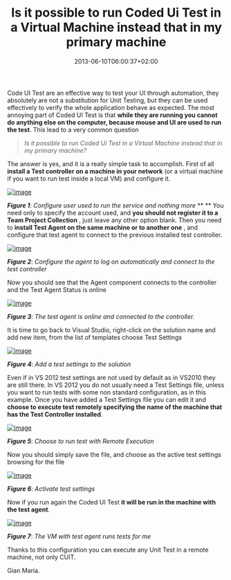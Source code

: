 ﻿---
title: "Is it possible to run Coded Ui Test in a Virtual Machine instead that in my primary machine"
description: ""
date: 2013-06-10T06:00:37+02:00
draft: false
tags: [CUIT,Testing]
categories: [Visual Studio]
---
Code UI Test are an effective way to test your UI through automation, they absolutely are not a substitution for Unit Testing, but they can be used effectively to verify the whole application behave as expected. The most annoying part of Coded UI Test is that  **while they are running you cannot do anything else on the computer, because mouse and UI are used to run the test**. This lead to a very common question

> <font><em>Is it possible to run Coded Ui Test in a Virtual Machine instead that in my primary machine?</em></font>

The answer is yes, and it is a really simple task to accomplish. First of all  **install a Test controller on a machine in your network** (or a virtual machine if you want to run test inside a local VM) and configure it.

[![image](https://www.codewrecks.com/blog/wp-content/uploads/2013/06/image_thumb.png "image")](https://www.codewrecks.com/blog/wp-content/uploads/2013/06/image.png)

 ***Figure 1***: *Configure user used to run the service and nothing more* ** ** You need only to specify the account used, and  **you should not register it to a Team Project Collection** , just leave any other option blank. Then you need to  **install Test Agent on the same machine or to another one** , and configure that test agent to connect to the previous installed test controller.

[![image](https://www.codewrecks.com/blog/wp-content/uploads/2013/06/image_thumb1.png "image")](https://www.codewrecks.com/blog/wp-content/uploads/2013/06/image1.png)

 ***Figure 2***: *Configure the agent to log on automatically and connect to the test controller*

Now you should see that the Agent component connects to the controller and the Test Agent Status is online

[![image](https://www.codewrecks.com/blog/wp-content/uploads/2013/06/image_thumb3.png "image")](https://www.codewrecks.com/blog/wp-content/uploads/2013/06/image2.png)

 ***Figure 3***: *The test agent is online and connected to the controller.*

It is time to go back to Visual Studio, right-click on the solution name and add new item, from the list of templates choose Test Settings

[![image](https://www.codewrecks.com/blog/wp-content/uploads/2013/06/image_thumb4.png "image")](https://www.codewrecks.com/blog/wp-content/uploads/2013/06/image3.png)

 ***Figure 4***: *Add a test settings to the solution*

Even if in VS 2012 test settings are not used by default as in VS2010 they are still there. In VS 2012 you do not usually need a Test Settings file, unless you want to run tests with some non standard configuration, as in this example. Once you have added a Test Settings file you can edit it and  **choose to execute test remotely specifying the name of the machine that has the Test Controller installed**.

[![image](https://www.codewrecks.com/blog/wp-content/uploads/2013/06/image_thumb6.png "image")](https://www.codewrecks.com/blog/wp-content/uploads/2013/06/image4.png)

 ***Figure 5***: *Choose to run test with Remote Execution*

Now you should simply save the file, and choose as the active test settings browsing for the file

[![image](https://www.codewrecks.com/blog/wp-content/uploads/2013/06/image_thumb7.png "image")](https://www.codewrecks.com/blog/wp-content/uploads/2013/06/image5.png)

 ***Figure 6***: *Activate test settings*

Now if you run again the Coded UI Test **it will be run in the machine with the test agent**.

[![image](https://www.codewrecks.com/blog/wp-content/uploads/2013/06/image_thumb9.png "image")](https://www.codewrecks.com/blog/wp-content/uploads/2013/06/image6.png)

 ***Figure 7***: *The VM with test agent runs tests for me*

Thanks to this configuration you can execute any Unit Test in a remote machine, not only CUIT.

Gian Maria.

